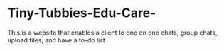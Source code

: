 # Tiny-Tubbies-Edu-Care-
This is a website that enables a client to one on one chats, group chats, upload files, and have a to-do list 
